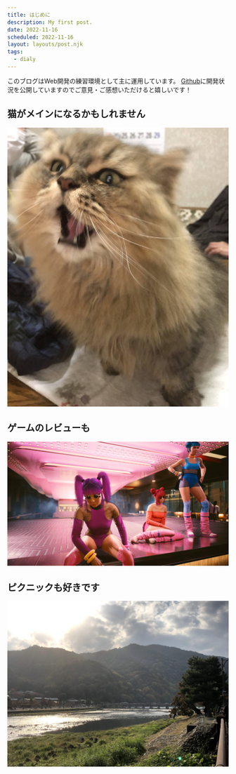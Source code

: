 ```yaml
---
title: はじめに
description: My first post.
date: 2022-11-16
scheduled: 2022-11-16
layout: layouts/post.njk
tags:
  - dialy
---
```


このブログはWeb開発の練習環境として主に運用しています。
[Github](https://github.com/memento09/ssg-blog)に開発状況を公開していますのでご意見・ご感想いただけると嬉しいです！

## 猫がメインになるかもしれません

![MyCat](/img/IMG_2087.JPG)

## ゲームのレビューも

![CyberPunk2077](/img/IMG_2063.JPG)

## ピクニックも好きです
![渡月橋](/img/IMG_1195.jpg)